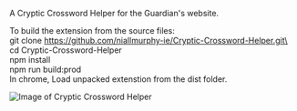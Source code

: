 A Cryptic Crossword Helper for the Guardian's website.

To build the extension from the source files:\
git clone https://github.com/niallmurphy-ie/Cryptic-Crossword-Helper.git\
cd Cryptic-Crossword-Helper\
npm install\
npm run build:prod\
In chrome, Load unpacked extenstion from the dist folder.

![Image of Cryptic Crossword Helper](https://i.imgur.com/1HtndmB.png)